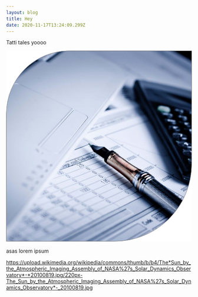 ```yaml
---
layout: blog
title: Hey
date: 2020-11-17T13:24:09.299Z
---
```

Tatti tales
yoooo

![Yoo](/images/uploads/gestoria-travasa.png "This is the pic")

asas lorem ipsum

https://upload.wikimedia.org/wikipedia/commons/thumb/b/b4/The*Sun_by_the_Atmospheric_Imaging_Assembly_of_NASA%27s_Solar_Dynamics_Observatory*-*20100819.jpg/220px-The_Sun_by_the_Atmospheric_Imaging_Assembly_of_NASA%27s_Solar_Dynamics_Observatory*-_20100819.jpg